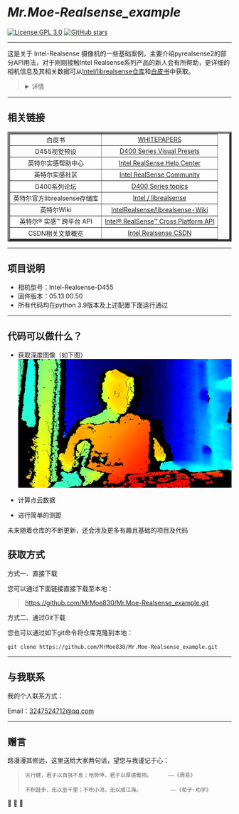 #  _Mr.Moe-Realsense_example_

[![License:GPL 3.0](https://img.shields.io/badge/License-GPL3.0-yellow.svg)](http://www.gnu.org/licenses/gpl-3.0.html)
[![GitHub stars](https://img.shields.io/github/stars/MrMoe830/Mr.Moe-Realsense_example.svg?style=social&label=Star)](https://GitHub.com/MrMoe830/Mr.Moe-Realsense_example/stargazers/)


---------

这是关于 Intel-Realsense 摄像机的一些基础案例，主要介绍pyrealsense2的部分API用法，对于刚刚接触Intel Realsense系列产品的新人会有所帮助，更详细的相机信息及其相关数据可从[Intel/librealsense仓库](https://github.com/IntelRealSense/librealsense)和[白皮书](https://dev.intelrealsense.com/docs/whitepapers)中获取。

><details><summary>详情</summary>
><p>
>目前代码较为重视基础，因此您如果想要更精确更细致的数据，请自行更具实际项目进行优化改造。</details></p>

---------

## 相关链接

<table border="5">
        <tr>
            <td align="center">白皮书</td>
            <td align="center"><a href="https://dev.intelrealsense.com/docs/whitepapers">WHITEPAPERS</a></td>
        </tr>
        <tr>
            <td align="center">D455视觉预设</td>
            <td align="center"><a href=https://github.com/IntelRealSense/librealsense/wiki/D400-Series-Visual-Presets>D400 Series Visual Presets</a></td>
        </tr>
        <tr>
            <td align="center">英特尔实感帮助中心</td>
            <td align="center"><a href=https://support.intelrealsense.com/hc/en-us>Intel RealSense Help Center</a></td>
        </tr>
        <tr>
            <td align="center">英特尔实感社区</td>
            <td align="center"><a href=https://support.intelrealsense.com/hc/en-us/community/topics>Intel RealSense Community</a></td>
        </tr>
        <tr>
            <td align="center">D400系列论坛</td>
            <td align="center"><a href=https://support.intelrealsense.com/hc/en-us/community/topics/360001071173-D400-Series>D400 Series topics</a></td>
        </tr>
        <tr>
            <td align="center">英特尔官方librealsense存储库</td>
            <td align="center"><a href=https://github.com/IntelRealSense/librealsense>Intel / librealsense</a></td>
        </tr>
        <tr>
            <td align="center">英特尔Wiki</td>
            <td align="center"><a href=https://github.com/IntelRealSense/librealsense/wiki>IntelRealsense/librealsense-Wiki</a></td>
        </tr>
        <tr>
            <td align="center">英特尔® 实感™ 跨平台 API</td>
            <td align="center"><a href=https://intelrealsense.github.io/librealsense/doxygen/annotated.html>Intel® RealSense™ Cross Platform API</a></td>
        </tr>
        <tr>
            <td align="center">CSDN相关文章概览</td>
            <td align="center"><a href=https://so.csdn.net/so/search?q=Intel%20Realsense&t=blog&o=vip&s=&l=&f=&viparticle=>Intel Realsense CSDN</a></td>
        </tr>
</table>

---------


## 项目说明

- 相机型号：Intel-Realsense-D455
- 固件版本：05.13.00.50
- 所有代码均在python 3.9版本及上述配置下面运行通过


---------

## 代码可以做什么？

- 获取深度图像（如下图）
![ Depth image ](Test_Results/QRangle_test/QRcode1(2).jpg)

- 计算点云数据

- 进行简单的测距

未来随着仓库的不断更新，还会涉及更多有趣且基础的项目及代码


## 获取方式

方式一、直接下载

您可以通过下面链接直接下载至本地：
      

> https://github.com/MrMoe830/Mr.Moe-Realsense_example.git



方式二、通过Git下载
  
您也可以通过如下git命令将仓库克隆到本地：

```
git clone https://github.com/MrMoe830/Mr.Moe-Realsense_example.git
```

---------

## 与我联系

我的个人联系方式：

Email：3247524712@qq.com

----------

## 赠言


路漫漫其修远，这里送给大家两句话，望您与我谨记于心：
>     
>     天行健，君子以自强不息；地势坤，君子以厚德载物。     ——《周易》
>
>     不积跬步，无以至千里；不积小流，无以成江海。         ——《荀子·劝学》
:hugs: :hugs: :hugs:
